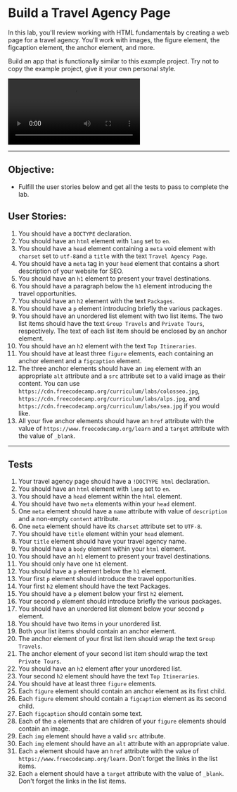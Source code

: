 # Build a Travel Agency Page

In this lab, you'll review working with HTML fundamentals by creating a web page for a travel agency. You'll work with images, the figure element, the figcaption element, the anchor element, and more.

Build an app that is functionally similar to this example project. Try not to copy the example project, give it your own personal style.

<video controls>
  <source src="./assets/videos/travel-agency-example-project.mp4" type="video/mp4">
</video>

---

## Objective:

- Fulfill the user stories below and get all the tests to pass to complete the lab.

## User Stories:

1. You should have a `DOCTYPE` declaration.
2. You should have an `html` element with `lang` set to `en`.
3. You should have a `head` element containing a `meta` void element with `charset` set to `utf-8`and a `title` with the text `Travel Agency Page`.
4. You should have a `meta` tag in your `head` element that contains a short description of your website for SEO.
5. You should have an `h1` element to present your travel destinations.
6. You should have a paragraph below the `h1` element introducing the travel opportunities.
7. You should have an `h2` element with the text `Packages`.
8. You should have a `p` element introducing briefly the various packages.
9. You should have an unordered list element with two list items. The two list items should have the text `Group Travels` and `Private Tours`, respectively. The text of each list item should be enclosed by an anchor element.
10. You should have an `h2` element with the text `Top Itineraries`.
11. You should have at least three `figure` elements, each containing an anchor element and a `figcaption` element.
12. The three anchor elements should have an `img` element with an appropriate `alt` attribute and a `src` attribute set to a valid image as their content. You can use `https://cdn.freecodecamp.org/curriculum/labs/colosseo.jpg`, `https://cdn.freecodecamp.org/curriculum/labs/alps.jpg`, and `https://cdn.freecodecamp.org/curriculum/labs/sea.jpg` if you would like.
13. All your five anchor elements should have an `href` attribute with the value of `https://www.freecodecamp.org/learn` and a `target` attribute with the value of `_blank`.

---

## Tests

1. Your travel agency page should have a `!DOCTYPE html` declaration.
2. You should have an `html` element with `lang` set to `en`.
3. You should have a `head` element within the `html` element.
4. You should have two `meta` elements within your `head` element.
5. One `meta` element should have a `name` attribute with value of `description` and a non-empty `content` attribute.
6. One `meta` element should have its `charset` attribute set to `UTF-8`.
7. You should have `title` element within your `head` element.
8. Your `title` element should have your travel agency name.
9. You should have a `body` element within your `html` element.
10. You should have an `h1` element to present your travel destinations.
11. You should only have one `h1` element.
12. You should have a `p` element below the `h1` element.
13. Your first `p` element should introduce the travel opportunities.
14. Your first `h2` element should have the text Packages.
15. You should have a `p` element below your first `h2` element.
16. Your second `p` element should introduce briefly the various packages.
17. You should have an unordered list element below your second `p` element.
18. You should have two items in your unordered list.
19. Both your list items should contain an anchor element.
20. The anchor element of your first list item should wrap the text `Group Travels`.
21. The anchor element of your second list item should wrap the text `Private Tours`.
22. You should have an `h2` element after your unordered list.
23. Your second `h2` element should have the text `Top Itineraries`.
24. You should have at least three `figure` elements.
25. Each `figure` element should contain an anchor element as its first child.
26. Each `figure` element should contain a `figcaption` element as its second child.
27. Each `figcaption` should contain some text.
28. Each of the `a` elements that are children of your `figure` elements should contain an image.
29. Each `img` element should have a valid `src` attribute.
30. Each `img` element should have an `alt` attribute with an appropriate value.
31. Each `a` element should have an `href` attribute with the value of `https://www.freecodecamp.org/learn`. Don't forget the links in the list items.
32. Each `a` element should have a `target` attribute with the value of `_blank`. Don't forget the links in the list items.
